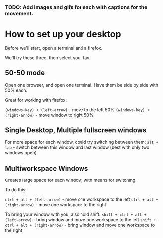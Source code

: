 ### TODO: Add images and gifs for each with captions for the movement.

# How to set up your desktop


Before we'll start, open a terminal and a firefox.

We'll try these three, then select your fav.

## 50-50 mode

Open one browser, and open one terminal.
Have them be side by side with 50% each.

Great for working with firefox:

`(windows-key) + (left-arrow)` - move to the left 50%
`(windows-key) + (right-arrow)` - move window to right 50%

## Single Desktop, Multiple fullscreen windows

For more space for each window, could try switching between them:
`alt + tab` - switch between this window and last window (best with only two windows open)

## Multiworkspace Windows

Creates large space for each window, with means for switching.

To do this:

`ctrl + alt + (left-arrow)` - move one workspace to the left
`ctrl + alt + (right-arrow)` - move one workspace to the right

To bring your window with you, also hold shift:
`shift + ctrl + alt + (left-arrow)` - bring window and move one workspace to the left
`shift + ctrl + alt + (right-arrow)` - bring window and move one workspace to the right

